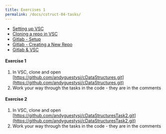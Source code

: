 ```yaml
---
title: Exercises 1
permalink: /docs/cstruct-04-tasks/
---
```


* [Setting up VSC](https://ysjprog03.netlify.app/docs/vsc/)  
* [Cloning a repo in VSC](https://ysjprog03.netlify.app/docs/vsc-cloning/)
* [Gitlab - Setup](https://ysjprog03.netlify.app/docs/gitlab-setup/)
* [Gitlab - Creating a New Repo](https://ysjprog03.netlify.app/docs/gitlab-save/)
* [Gitlab & VSC](https://ysjprog03.netlify.app/docs/gitlab-vsc/)



#### Exercise 1 

1. In VSC, clone and open [https://github.com/andyguestysj/cDataStructures.git](https://github.com/andyguestysj/cDataStructures.git)
2. Work your way through the tasks in the code - they are in the comments

#### Exercise 2

1. In VSC, clone and open [https://github.com/andyguestysj/cDataStructuresTask2.git](https://github.com/andyguestysj/cDataStructuresTask2.git)
2. Work your way through the tasks in the code - they are in the comments




